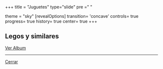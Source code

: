 +++
title = "Juguetes"
type="slide"
pre ="<i class='fa fa-anchor'></i> "

theme = "sky"
[revealOptions]
transition= 'concave'
controls= true
progress= true
history= true
center= true
+++

## Legos y similares 

[Ver Album](https://photos.app.goo.gl/exKqqZ09d8hwVX9v2)

___

[Cerrar](/hobbies/collections)

